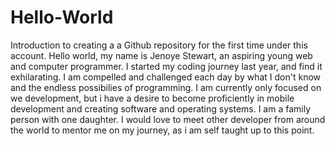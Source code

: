 # Hello-World
Introduction to creating a a Github repository for the first time under this account.
Hello world, my name is Jenoye Stewart, an aspiring young web and computer programmer. I started my coding journey last year, and find it exhilarating. I am compelled and challenged each day by what I don't know and the endless possibilies of programming. I am currently only focused on we development, but i have a desire to become proficiently in mobile development and creating software and operating systems. I am a family person with one daughter. I would love to meet other developer from around the world to mentor me on my journey, as i am self taught up to this point.
